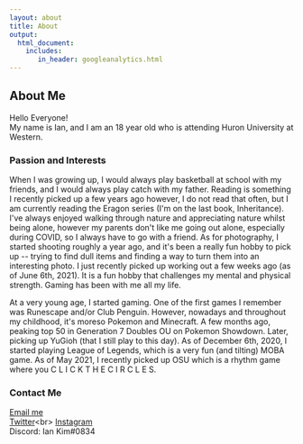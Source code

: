 ```yaml
---
layout: about
title: About
output: 
  html_document:
    includes:
       in_header: googleanalytics.html
---
```

## About Me  

Hello Everyone!  
My name is Ian, and I am an 18 year old who is attending Huron University at Western.   


### Passion and Interests
When I was growing up, I would always play basketball at school with my friends, and I would always play catch with my father. Reading is something I recently picked up a few years ago however, I do not read that often, but I am currently reading the Eragon series (I'm on the last book, Inheritance). I've always enjoyed walking through nature and appreciating nature whilst being alone, however my parents don't like me going out alone, especially during COVID, so I always have to go with a friend. As for photography, I started shooting roughly a year ago, and it's been a really fun hobby to pick up -- trying to find dull items and finding a way to turn them into an interesting photo. I just recently picked up working out a few weeks ago (as of June 6th, 2021). It is a fun hobby that challenges my mental and physical strength. Gaming has been with me all my life. 

At a very young age, I started gaming. One of the first games I remember was Runescape and/or Club Penguin. However, nowadays and throughout my childhood, it's moreso Pokemon and Minecraft. A few months ago, peaking top 50 in Generation 7 Doubles OU on Pokemon Showdown. Later, picking up YuGioh (that I still play to this day). As of December 6th, 2020, I started playing League of Legends, which is a very fun (and tilting) MOBA game. As of May 2021, I recently picked up OSU which is a rhythm game where you C L I C K  T H E  C I R C L E S.

### Contact Me 
[Email me](https://mail.google.com/mail/u/3/#inbox?compose=GTvVlcSMVVxMZlllKkfBFxnPJHbtRxtFClCzGzfbTMpClbJRFZvKpBZRnDZdPXQwjPrmjMlfCgLjs)<br>
[Twitter](https://twitter.com/Kimmy0409_)<br>
[Instagram](https://www.instagram.com/kimmy.photos_/)<br>
Discord: Ian Kim#0834




